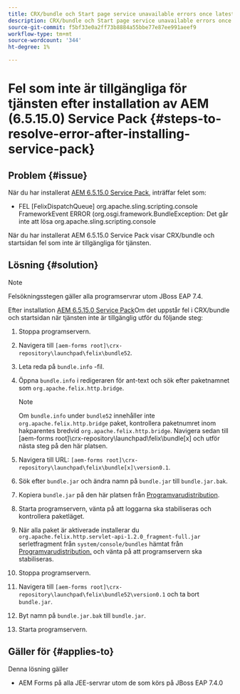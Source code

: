 ```yaml
---
title: CRX/bundle och Start page service unavailable errors once latest 6.5.15.0 service pack is installed
description: CRX/bundle och Start page service unavailable errors once latest 6.5.15.0 service pack is installed
source-git-commit: f5bf33e0a2ff73b8884a55bbe77e87ee991aeef9
workflow-type: tm+mt
source-wordcount: '344'
ht-degree: 1%

---
```



# Fel som inte är tillgängliga för tjänsten efter installation av AEM (6.5.15.0) Service Pack {#steps-to-resolve-error-after-installing-service-pack}

## Problem {#issue}

När du har installerat [AEM 6.5.15.0 Service Pack](https://experience.adobe.com/#/downloads/content/software-distribution/en/aem.html?package=/content/software-distribution/en/details.html/content/dam/aem/public/adobe/packages/cq650/servicepack/aem-service-pkg-6.5.15.0.zip), inträffar felet som:
* FEL [FelixDispatchQueue] org.apache.sling.scripting.console FrameworkEvent ERROR (org.osgi.framework.BundleException: Det går inte att lösa org.apache.sling.scripting.console

När du har installerat AEM 6.5.15.0 Service Pack visar CRX/bundle och startsidan fel som inte är tillgängliga för tjänsten.

## Lösning {#solution}

>[!NOTE]
>
>Felsökningsstegen gäller alla programservrar utom JBoss EAP 7.4.

Efter installation [AEM 6.5.15.0 Service Pack](https://experience.adobe.com/#/downloads/content/software-distribution/en/aem.html?package=/content/software-distribution/en/details.html/content/dam/aem/public/adobe/packages/cq650/servicepack/aem-service-pkg-6.5.15.0.zip)Om det uppstår fel i CRX/bundle och startsidan när tjänsten inte är tillgänglig utför du följande steg:

1. Stoppa programservern.
1. Navigera till `[aem-forms root]\crx-repository\launchpad\felix\bundle52`.
1. Leta reda på `bundle.info` -fil.
1. Öppna `bundle.info` i redigeraren för ant-text och sök efter paketnamnet som `org.apache.felix.http.bridge`.

   >[!NOTE]
   >
   >Om `bundle.info` under `bundle52` innehåller inte `org.apache.felix.http.bridge` paket, kontrollera paketnumret inom hakparentes bredvid `org.apache.felix.http.bridge`. Navigera sedan till [aem-forms root]\crx-repository\launchpad\felix\bundle[x] och utför nästa steg på den här platsen.

1. Navigera till URL: `[aem-forms root]\crx-repository\launchpad\felix\bundle[x]\version0.1`.
1. Sök efter `bundle.jar` och ändra namn på `bundle.jar` till `bundle.jar.bak`.
1. Kopiera `bundle.jar` på den här platsen från [Programvarudistribution](https://experience.adobe.com/#/downloads/content/software-distribution/en/aem.html?package=/content/software-distribution/en/details.html/content/dam/aem/public/adobe/packages/cq650/featurepack/bundle.jar).
1. Starta programservern, vänta på att loggarna ska stabiliseras och kontrollera paketläget.
1. När alla paket är aktiverade installerar du `org.apache.felix.http.servlet-api-1.2.0_fragment-full.jar` serletfragment från `system/console/bundles` hämtat från [Programvarudistribution.](https://experience.adobe.com/#/downloads/content/software-distribution/en/aem.html?package=/content/software-distribution/en/details.html/content/dam/aem/public/adobe/packages/cq650/featurepack/org.apache.felix.http.servlet-api-1.2.0_fragment_full.jar) och vänta på att programservern ska stabiliseras.
1. Stoppa programservern.
1. Navigera till `[aem-forms root]\crx-repository\launchpad\felix\bundle52\version0.1` och ta bort `bundle.jar`.
1. Byt namn på `bundle.jar.bak` till `bundle.jar`.
1. Starta programservern.

## Gäller för {#applies-to}

Denna lösning gäller
* AEM Forms på alla JEE-servrar utom de som körs på JBoss EAP 7.4.0
